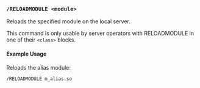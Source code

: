 <!-- This file contains a page fragment. Any changes will affect all pages that include it. -->

### `/RELOADMODULE <module>`

Reloads the specified module on the local server.

This command is only usable by server operators with RELOADMODULE in one of their `<class>` blocks.

#### Example Usage

Reloads the alias module:

```plaintext
/RELOADMODULE m_alias.so
```
